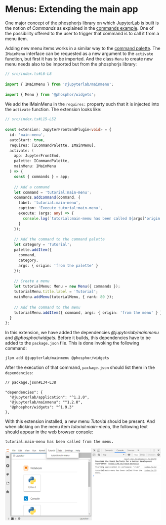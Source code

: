 # Menus: Extending the main app

One major concept of the phosphorjs library on which JupyterLab is built is
the notion of _Commands_ as explained in the [commands example](../commands/README.md).
One of the possibility offered to the user to trigger that command is to call it from
a menu item.

Adding new menu items works in a similar way to the [command palette](../../command-palette/README.md).
The `IMainMenu` interface can be requested as a new argument to the `activate`
function, but first it has to be imported. And the class `Menu` to create new
menu needs also to be imported but from the phosphorjs library:

```ts
// src/index.ts#L6-L8

import { IMainMenu } from '@jupyterlab/mainmenu';

import { Menu } from '@phosphor/widgets';
```

We add the IMainMenu in the `requires:` property such that it is injected into
the `activate` function. The extension looks like:

```ts
// src/index.ts#L15-L52

const extension: JupyterFrontEndPlugin<void> = {
  id: 'main-menu',
  autoStart: true,
  requires: [ICommandPalette, IMainMenu],
  activate: (
    app: JupyterFrontEnd,
    palette: ICommandPalette,
    mainMenu: IMainMenu
  ) => {
    const { commands } = app;

    // Add a command
    let command = 'tutorial:main-menu';
    commands.addCommand(command, {
      label: 'tutorial:main-menu',
      caption: 'Execute tutorial:main-menu',
      execute: (args: any) => {
        console.log(`tutorial:main-menu has been called ${args['origin']}.`);
      }
    });

    // Add the command to the command palette
    let category = 'Tutorial';
    palette.addItem({
      command,
      category,
      args: { origin: 'from the palette' }
    });

    // Create a menu
    let tutorialMenu: Menu = new Menu({ commands });
    tutorialMenu.title.label = 'Tutorial';
    mainMenu.addMenu(tutorialMenu, { rank: 80 });

    // Add the command to the menu
    tutorialMenu.addItem({ command, args: { origin: 'from the menu' } });
  }
};
```

In this extension, we have added the dependencies _@jupyterlab/mainmenu_ and
_@phosphor/widgets_. Before it builds, this dependencies have to be added to the
`package.json` file. This is done invoking the following command:

```bash
jlpm add @jupyterlab/mainmenu @phosphor/widgets
```

After the execution of that command, `package.json` should list them in the
`dependencies`:

```json5
// package.json#L34-L38

"dependencies": {
  "@jupyterlab/application": "^1.2.0",
  "@jupyterlab/mainmenu": "^1.2.0",
  "@phosphor/widgets": "^1.9.3"
},
```

With this extension installed, a new menu _Tutorial_ should be present. And when
clicking on the menu item _tutorial:main-menu_, the following text should appear
in the web browser console:

```
tutorial:main-menu has been called from the menu.
```

![New Menu](../_images/new_menu.png)
